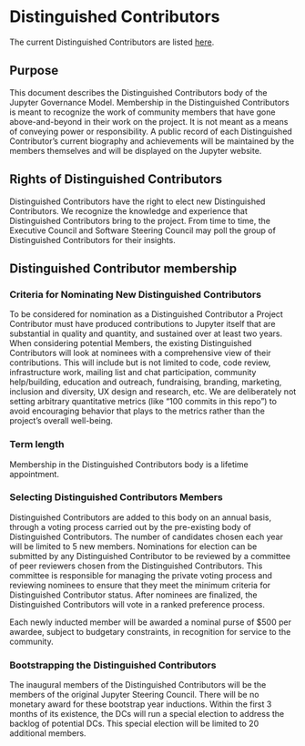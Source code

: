 # Distinguished Contributors

The current Distinguished Contributors are listed [here](https://jupyter.org/about#distinguished-contributors).

## Purpose
This document describes the Distinguished Contributors body of the Jupyter Governance Model. Membership in the Distinguished Contributors is meant to recognize the work of community members that have gone above-and-beyond in their work on the project. It is not meant as a means of conveying power or responsibility. A public record of each Distinguished Contributor’s current biography and achievements will be maintained by the members themselves and will be displayed on the Jupyter website.

## Rights of Distinguished Contributors
Distinguished Contributors have the right to elect new Distinguished Contributors. We recognize the knowledge and experience that Distinguished Contributors bring to the project. From time to time, the Executive Council and Software Steering Council may poll the group of Distinguished Contributors for their insights.

## Distinguished Contributor membership

### Criteria for Nominating New Distinguished Contributors
To be considered for nomination as a Distinguished Contributor a Project Contributor must have produced contributions to Jupyter itself that are substantial in quality and quantity, and sustained over at least two years. When considering potential Members, the existing Distinguished Contributors will look at nominees with a comprehensive view of their contributions. This will include but is not limited to code, code review, infrastructure work, mailing list and chat participation, community help/building, education and outreach, fundraising, branding, marketing, inclusion and diversity, UX design and research, etc. We are deliberately not setting arbitrary quantitative metrics (like “100 commits in this repo”) to avoid encouraging behavior that plays to the metrics rather than the project’s overall well-being.

### Term length
Membership in the Distinguished Contributors body is a lifetime appointment.

### Selecting Distinguished Contributors Members
Distinguished Contributors are added to this body on an annual basis, through a voting process carried out by the pre-existing body of Distinguished Contributors. The number of candidates chosen each year will be limited to 5 new members. Nominations for election can be submitted by any Distinguished Contributor to be reviewed by a committee of peer reviewers chosen from the Distinguished Contributors. This committee is responsible for managing the private voting process and reviewing nominees to ensure that they meet the minimum criteria for Distinguished Contributor status. After nominees are finalized, the Distinguished Contributors will vote in a ranked preference process.

Each newly inducted member will be awarded a nominal purse of $500 per awardee, subject to budgetary constraints, in recognition for service to the community.

### Bootstrapping the Distinguished Contributors
The inaugural members of the Distinguished Contributors will be the members of the original Jupyter Steering Council. There will be no monetary award for these bootstrap year inductions. Within the first 3 months of its existence, the DCs will run a special election to address the backlog of potential DCs. This special election will be limited to 20 additional members.
